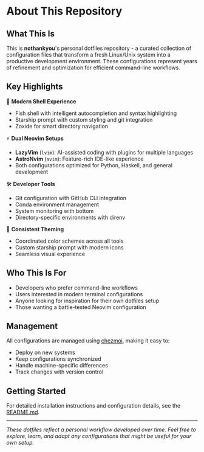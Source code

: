 # About This Repository

## What This Is

This is **nothankyou**'s personal dotfiles repository - a curated collection of configuration files that transform a fresh Linux/Unix system into a productive development environment. These configurations represent years of refinement and optimization for efficient command-line workflows.

## Key Highlights

🐚 **Modern Shell Experience**
- Fish shell with intelligent autocompletion and syntax highlighting  
- Starship prompt with custom styling and git integration
- Zoxide for smart directory navigation

⚡ **Dual Neovim Setups**
- **LazyVim** (`lvim`): AI-assisted coding with plugins for multiple languages
- **AstroNvim** (`avim`): Feature-rich IDE-like experience
- Both configurations optimized for Python, Haskell, and general development

🛠️ **Developer Tools**
- Git configuration with GitHub CLI integration
- Conda environment management
- System monitoring with bottom
- Directory-specific environments with direnv

🎨 **Consistent Theming**
- Coordinated color schemes across all tools
- Custom starship prompt with modern icons
- Seamless visual experience

## Who This Is For

- Developers who prefer command-line workflows
- Users interested in modern terminal configurations
- Anyone looking for inspiration for their own dotfiles setup
- Those wanting a battle-tested Neovim configuration

## Management

All configurations are managed using [chezmoi](https://chezmoi.io/), making it easy to:
- Deploy on new systems
- Keep configurations synchronized
- Handle machine-specific differences
- Track changes with version control

## Getting Started

For detailed installation instructions and configuration details, see the [README.md](README.md).

---

*These dotfiles reflect a personal workflow developed over time. Feel free to explore, learn, and adapt any configurations that might be useful for your own setup.*